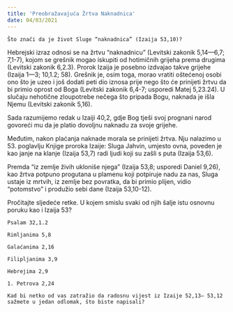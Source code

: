 ```yaml
---
title: 'Preobražavajuća Žrtva Naknadnica'
date: 04/03/2021
---
```


`Što znači da je život Sluge “naknadnica” (Izaija 53,10)?`

Hebrejski izraz odnosi se na žrtvu “naknadnicu” (Levitski zakonik 5,14—6,7; 7,1-7), kojom se grešnik mogao iskupiti od hotimičnih grijeha prema drugima (Levitski zakonik 6,2.3). Prorok Izaija je posebno izdvajao takve grijehe (Izaija 1—3; 10,1.2; 58). Grešnik je, osim toga, morao vratiti oštećenoj osobi ono što je uzeo i još dodati peti dio iznosa prije nego što će prinijeti žrtvu da bi primio oprost od Boga (Levitski zakonik 6,4-7; usporedi Matej 5,23.24). U slučaju nehotične zloupotrebe nečega što pripada Bogu, naknada je išla Njemu (Levitski zakonik 5,16).

Sada razumijemo redak u Izaiji 40,2, gdje Bog tješi svoj prognani narod govoreći mu da je platio dovoljnu naknadu za svoje grijehe.

Međutim, nakon plaćanja naknade morala se prinijeti žrtva. Nju nalazimo u 53. poglavlju Knjige proroka Izaije: Sluga Jahvin, umjesto ovna, poveden je kao janje na klanje (Izaija 53,7) radi ljudi koji su zašli s puta (Izaija 53,6).

Premda “iz zemlje živih ukloniše njega” (Izaija 53,8; usporedi Daniel 9,26), kao žrtva potpuno progutana u plamenu koji potpiruje nadu za nas, Sluga ustaje iz mrtvih, iz zemlje bez povratka, da bi primio plijen, vidio “potomstvo” i produžio sebi dane (Izaija 53,10-12).

Pročitajte sljedeće retke. U kojem smislu svaki od njih šalje istu osnovnu poruku kao i Izaija 53?

`Psalam 32,1.2`

`Rimljanima 5,8`

`Galaćanima 2,16`

`Filipljanima 3,9`

`Hebrejima 2,9`

`1. Petrova 2,24`

`Kad bi netko od vas zatražio da radosnu vijest iz Izaije 52,13— 53,12 sažmete u jedan odlomak, što biste napisali?`